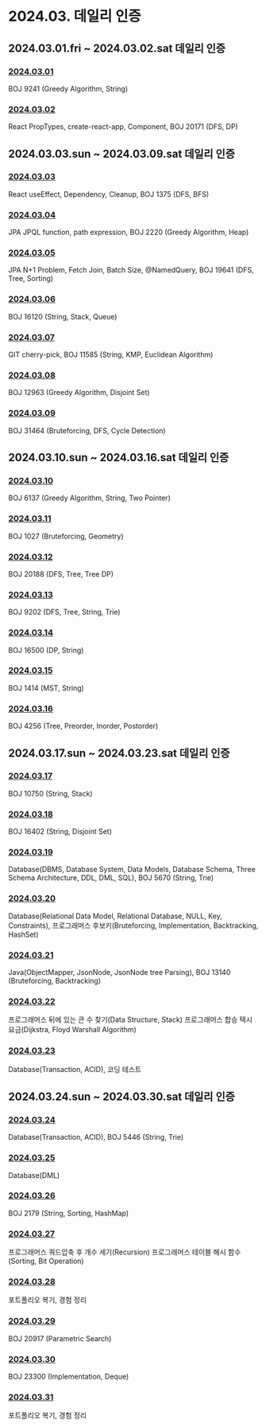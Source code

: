 # 2024.03. 데일리 인증

## 2024.03.01.fri ~ 2024.03.02.sat 데일리 인증

### [2024.03.01](https://github.com/jwelyl/daily_certification/blob/main/2024/03/01/24_03_01_daily_certification.md)
BOJ 9241 (Greedy Algorithm, String)

### [2024.03.02](https://github.com/jwelyl/daily_certification/blob/main/2024/03/02/24_03_02_daily_certification.md)
React PropTypes, create-react-app, Component, BOJ 20171 (DFS, DP)

## 2024.03.03.sun ~ 2024.03.09.sat 데일리 인증

### [2024.03.03](https://github.com/jwelyl/daily_certification/blob/main/2024/03/03/24_03_03_daily_certification.md)
React useEffect, Dependency, Cleanup, BOJ 1375 (DFS, BFS)

### [2024.03.04](https://github.com/jwelyl/daily_certification/blob/main/2024/03/04/24_03_04_daily_certification.md)
JPA JPQL function, path expression, BOJ 2220 (Greedy Algorithm, Heap)

### [2024.03.05](https://github.com/jwelyl/daily_certification/blob/main/2024/03/05/24_03_05_daily_certification.md)
JPA N+1 Problem, Fetch Join, Batch Size, @NamedQuery, BOJ 19641 (DFS, Tree, Sorting)

### [2024.03.06](https://github.com/jwelyl/daily_certification/blob/main/2024/03/06/24_03_06_daily_certification.md)
BOJ 16120 (String, Stack, Queue)

### [2024.03.07](https://github.com/jwelyl/daily_certification/blob/main/2024/03/07/24_03_07_daily_certification.md)
GIT cherry-pick, BOJ 11585 (String, KMP, Euclidean Algorithm)

### [2024.03.08](https://github.com/jwelyl/daily_certification/blob/main/2024/03/08/24_03_08_daily_certification.md)
BOJ 12963 (Greedy Algorithm, Disjoint Set)

### [2024.03.09](https://github.com/jwelyl/daily_certification/blob/main/2024/03/09/24_03_09_daily_certification.md)
BOJ 31464 (Bruteforcing, DFS, Cycle Detection)

## 2024.03.10.sun ~ 2024.03.16.sat 데일리 인증

### [2024.03.10](https://github.com/jwelyl/daily_certification/blob/main/2024/03/10/24_03_10_daily_certification.md)
BOJ 6137 (Greedy Algorithm, String, Two Pointer)

### [2024.03.11](https://github.com/jwelyl/daily_certification/blob/main/2024/03/11/24_03_11_daily_certification.md)
BOJ 1027 (Bruteforcing, Geometry)

### [2024.03.12](https://github.com/jwelyl/daily_certification/blob/main/2024/03/12/24_03_12_daily_certification.md)
BOJ 20188 (DFS, Tree, Tree DP)

### [2024.03.13](https://github.com/jwelyl/daily_certification/blob/main/2024/03/13/24_03_13_daily_certification.md)
BOJ 9202 (DFS, Tree, String, Trie)

### [2024.03.14](https://github.com/jwelyl/daily_certification/blob/main/2024/03/14/24_03_14_daily_certification.md)
BOJ 16500 (DP, String)

### [2024.03.15](https://github.com/jwelyl/daily_certification/blob/main/2024/03/15/24_03_15_daily_certification.md)
BOJ 1414 (MST, String)

### [2024.03.16](https://github.com/jwelyl/daily_certification/blob/main/2024/03/16/24_03_16_daily_certification.md)
BOJ 4256 (Tree, Preorder, Inorder, Postorder)

## 2024.03.17.sun ~ 2024.03.23.sat 데일리 인증

### [2024.03.17](https://github.com/jwelyl/daily_certification/blob/main/2024/03/17/24_03_17_daily_certification.md)
BOJ 10750 (String, Stack)

### [2024.03.18](https://github.com/jwelyl/daily_certification/blob/main/2024/03/18/24_03_18_daily_certification.md)
BOJ 16402 (String, Disjoint Set)

### [2024.03.19](https://github.com/jwelyl/daily_certification/blob/main/2024/03/19/24_03_19_daily_certification.md)
Database(DBMS, Database System, Data Models, Database Schema, Three Schema Architecture, DDL, DML, SQL), BOJ 5670 (String, Trie)

### [2024.03.20](https://github.com/jwelyl/daily_certification/blob/main/2024/03/20/24_03_20_daily_certification.md)
Database(Relational Data Model, Relational Database, NULL, Key, Constraints), 프로그래머스 후보키(Bruteforcing, Implementation, Backtracking, HashSet)

### [2024.03.21](https://github.com/jwelyl/daily_certification/blob/main/2024/03/21/24_03_21_daily_certification.md)
Java(ObjectMapper, JsonNode, JsonNode tree Parsing), BOJ 13140 (Bruteforcing, Backtracking)

### [2024.03.22](https://github.com/jwelyl/daily_certification/blob/main/2024/03/22/24_03_22_daily_certification.md)
프로그래머스 뒤에 있는 큰 수 찾기(Data Structure, Stack)
프로그래머스 합승 택시 요금(Dijkstra, Floyd Warshall Algorithm)

### [2024.03.23](https://github.com/jwelyl/daily_certification/blob/main/2024/03/23/24_03_23_daily_certification.md)
Database(Transaction, ACID), 코딩 테스트

## 2024.03.24.sun ~ 2024.03.30.sat 데일리 인증

### [2024.03.24](https://github.com/jwelyl/daily_certification/blob/main/2024/03/24/24_03_24_daily_certification.md)
Database(Transaction, ACID), BOJ 5446 (String, Trie)

### [2024.03.25](https://github.com/jwelyl/daily_certification/blob/main/2024/03/25/24_03_25_daily_certification.md)
Database(DML)

### [2024.03.26](https://github.com/jwelyl/daily_certification/blob/main/2024/03/26/24_03_26_daily_certification.md)
BOJ 2179 (String, Sorting, HashMap)

### [2024.03.27](https://github.com/jwelyl/daily_certification/blob/main/2024/03/27/24_03_27_daily_certification.md)
프로그래머스 쿼드압축 후 개수 세기(Recursion)
프로그래머스 테이블 해시 함수(Sorting, Bit Operation)

### [2024.03.28](https://github.com/jwelyl/daily_certification/blob/main/2024/03/28/24_03_28_daily_certification.md)
포트폴리오 복기, 경험 정리

### [2024.03.29](https://github.com/jwelyl/daily_certification/blob/main/2024/03/29/24_03_29_daily_certification.md)
BOJ 20917 (Parametric Search)

### [2024.03.30](https://github.com/jwelyl/daily_certification/blob/main/2024/03/30/24_03_30_daily_certification.md)
BOJ 23300 (Implementation, Deque)

### [2024.03.31](https://github.com/jwelyl/daily_certification/blob/main/2024/03/31/24_03_31_daily_certification.md)
포트폴리오 복기, 경험 정리